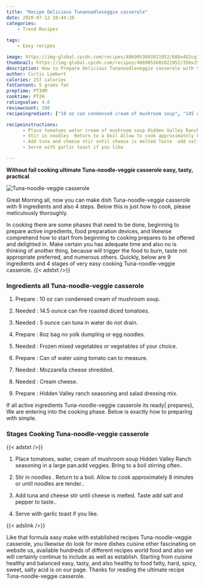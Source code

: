 ```yaml
---
title: "Recipe Delicious Tunanoodleveggie casserole"
date: 2020-07-12 10:44:20
categories:
    - Trend Recipes
    
tags:
    - Easy recipes

image: https://img-global.cpcdn.com/recipes/4869053601021952/680x482cq70/tuna-noodle-veggie-casserole-recipe-main-photo.jpg
thumbnail: https://img-global.cpcdn.com/recipes/4869053601021952/350x250cq70/tuna-noodle-veggie-casserole-recipe-main-photo.jpg
description: How to Prepare Delicious Tunanoodleveggie casserole with 9 ingredients and 4 stages of easy cooking.
author: Curtis Lambert
calories: 257 calories
fatContent: 5 grams fat
preptime: PT34M
cooktime: PT2H
ratingvalue: 4.6
reviewcount: 280
recipeingredient: ["10 oz can condensed cream of mushroom soup", "145 ounce can fire roasted diced tomatoes", "5 ounce can  tuna in water do not drain", "8oz bag no yolk dumpling or egg noodles", "Frozen mixed vegetables or vegetables of your choice", "Can of water using tomato can to measure", "Mozzarella cheese shredded", "Cream cheese", "Hidden Valley ranch seasoning and salad dressing mix"]

recipeinstructions: 
      - Place tomatoes water cream of mushroom soup Hidden Valley Ranch seasoning in a large panadd veggies Bring to a boil stirring often 
      - Stir in noodles  Return to a boil Allow to cook approximately 8 minutes or until noodles are tender 
      - Add tuna and cheese stir until cheese is melted Taste  add salt and pepper to taste 
      - Serve with garlic toast if you like

---
```




**Without fail cooking ultimate Tuna-noodle-veggie casserole easy, tasty, practical**. 


![Tuna-noodle-veggie casserole](https://img-global.cpcdn.com/recipes/4869053601021952/680x482cq70/tuna-noodle-veggie-casserole-recipe-main-photo.jpg "Tuna-noodle-veggie casserole")




Great Morning all, now you can make dish Tuna-noodle-veggie casserole with 9 ingredients and also 4 steps. Below this is just how to cook, please meticulously thoroughly.

In cooking there are some phases that need to be done, beginning to prepare active ingredients, food preparation devices, and likewise comprehend how to start from beginning to cooking prepares to be offered and delighted in. Make certain you has adequate time and also no is thinking of another thing, because will trigger the food to burn, taste not appropriate preferred, and numerous others. Quickly, below are 9 ingredients and 4 stages of very easy cooking Tuna-noodle-veggie casserole.
{{< adstxt />}}

### Ingredients all Tuna-noodle-veggie casserole


1. Prepare  : 10 oz can condensed cream of mushroom soup.

1. Needed  : 14.5 ounce can fire roasted diced tomatoes.

1. Needed  : 5 ounce can  tuna in water do not drain.

1. Prepare  : 8oz bag no yolk dumpling or egg noodles.

1. Needed  : Frozen mixed vegetables or vegetables of your choice.

1. Prepare  : Can of water using tomato can to measure.

1. Needed  : Mozzarella cheese shredded.

1. Needed  : Cream cheese.

1. Prepare  : Hidden Valley ranch seasoning and salad dressing mix.



If all active ingredients Tuna-noodle-veggie casserole its ready| prepares}, We are entering into the cooking phase. Below is exactly how to preparing with simple.

### Stages Cooking Tuna-noodle-veggie casserole

{{< adstxt />}}


1. Place tomatoes, water, cream of mushroom soup Hidden Valley Ranch seasoning in a large pan.add veggies. Bring to a boil stirring often..



1. Stir in noodles . Return to a boil. Allow to cook approximately 8 minutes or until noodles are tender..



1. Add tuna and cheese stir until cheese is melted. Taste  add salt and pepper to taste..



1. Serve with garlic toast if you like.





{{< adslink />}}

Like that formula easy make with established recipes Tuna-noodle-veggie casserole, you likewise do look for more dishes cuisine other fascinating on website us, available hundreds of different recipes world food and also we will certainly continue to include as well as establish. Starting from cuisine healthy and balanced easy, tasty, and also healthy to food fatty, hard, spicy, sweet, salty acid is on our page. Thanks for reading the ultimate recipe Tuna-noodle-veggie casserole.
